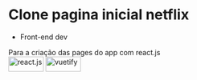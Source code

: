 # Clone pagina inicial netflix

* Front-end dev

 Para a criação das pages do app com react.js  
<img align="center" alt="react.js" height="30" width="70" src="https://cdn.jsdelivr.net/gh/devicons/devicon/icons/react/react-original.svg" />
<img align="center" alt="vuetify" height="30" width="70" src="https://img.shields.io/badge/Vuetify-35495E?style=for--badge&logo=vuetify&logoColor=3964ca">
